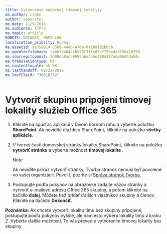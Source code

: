 ```yaml
---
title: Vytvorenie modernej tímovej lokality
ms.author: clake
author: spowriter
ms.date: 11/9/2018
ms.audience: ITPro
ms.topic: article
ROBOTS: NOINDEX, NOFOLLOW
localization_priority: Normal
ms.assetid: ba35d814-55b8-44e6-a70e-011b91d2bbcb
ms.openlocfilehash: caeb3d464ecb528f3ffc87cf75be4a3f9b410798
ms.sourcegitcommit: 1d98db8acb9959aba3b5e308a567ade6b62da56c
ms.translationtype: MT
ms.contentlocale: sk-SK
ms.lasthandoff: 08/22/2019
ms.locfileid: "36516332"
---
```

# <a name="create-an-office-365-group-connected-team-site"></a>Vytvoriť skupinu pripojení tímovej lokality služieb Office 365

1. Kliknite na spúšťač aplikácií v ľavom hornom rohu a vyberte položku **SharePoint**. Ak nevidíte dlaždicu SharePoint, kliknite na položku **všetky aplikácie**.
    
2. V hornej časti domovskej stránky lokality SharePoint, kliknite na položku **vytvoriť stránku** a vyberte možnosť **tímovej lokalite** . 
    
    > [!NOTE]
    > Ak nevidíte príkaz vytvoriť stránky, Tvorba stránok nemusí byť povolené vo vašej organizácii. Povoliť, pozrite si [Správa stránok Tvorba](https://go.microsoft.com/fwlink/?linkid=2009644). 
  
3. Postupujte podľa pokynov na obrazovke zadajte názov stránky a vytvoriť e-mailovú adresu Office 365 skupiny, a potom kliknite na tlačidlo **ďalej**. Môžete tiež pridať ďalších vlastníkov skupiny a členov. Kliknite na tlačidlo **Dokončiť**.
  
 **Poznámka:** Ak chcete vytvoriť lokalitu tímu bez skupiny pripojené, postupujte podľa pokynov vyššie, ale namiesto výberu lokality tímu v kroku 2. Vyberte ďalšie možnosti. To vás prevedie vytvorením tímovej lokality bez skupiny. 
    

